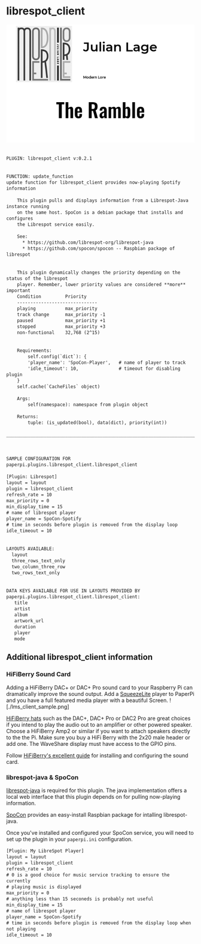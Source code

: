 # librespot_client
![sample image for plugin librespot_client](./librespot_client_sample.png)
```
 
PLUGIN: librespot_client v:0.2.1

 
FUNCTION: update_function
update function for librespot_client provides now-playing Spotify information
    
    This plugin pulls and displays information from a Librespot-Java instance running
    on the same host. SpoCon is a debian package that installs and configures
    the Librespot service easily.
    
    See: 
      * https://github.com/librespot-org/librespot-java
      * https://github.com/spocon/spocon -- Raspbian package of librespot

    
    This plugin dynamically changes the priority depending on the status of the librespot
    player. Remember, lower priority values are considered **more** important
    Condition         Priority
    ------------------------------
    playing           max_priority
    track change      max_priority -1
    paused            max_priority +1
    stopped           max_priority +3
    non-functional    32,768 (2^15)

      
    Requirements:
        self.config(`dict`): {
        'player_name': 'SpoCon-Player',   # name of player to track
        'idle_timeout': 10,               # timeout for disabling plugin
    }
    self.cache(`CacheFiles` object)

    Args:
        self(namespace): namespace from plugin object
        
    Returns:
        tuple: (is_updated(bool), data(dict), priority(int))        
    
___________________________________________________________________________
 
 

SAMPLE CONFIGURATION FOR paperpi.plugins.librespot_client.librespot_client

[Plugin: Librespot]
layout = layout
plugin = librespot_client
refresh_rate = 10
max_priority = 0
min_display_time = 15
# name of librespot player
player_name = SpoCon-Spotify
# time in seconds before plugin is removed from the display loop
idle_timeout = 10

 
LAYOUTS AVAILABLE:
  layout
  three_rows_text_only
  two_column_three_row
  two_rows_text_only
 

DATA KEYS AVAILABLE FOR USE IN LAYOUTS PROVIDED BY paperpi.plugins.librespot_client.librespot_client:
   title
   artist
   album
   artwork_url
   duration
   player
   mode
```

## Additional librespot_client information
### HiFiBerry Sound Card
Adding a HiFiBerry DAC+ or DAC+ Pro sound card to your Raspberry Pi can dramatically improve the sound output. Add a [SqueezeLite](#squeezelite) player to PaperPi and you have a full featured media player with a beautiful Screen.
![./lms_client_sample.png]

[HiFiBerry hats](https://www.hifiberry.com/shop/#boards) such as the DAC+, DAC+ Pro or DAC2 Pro are great choices if you intend to play the audio out to an amplifier or other powered speaker. Choose a HiFiBerry Amp2 or similar if you want to attach speakers directly to the the Pi. Make sure you buy a HiFi Berry with the 2x20 male header or add one. The WaveShare display must have access to the GPIO pins.

Follow [HiFiBerry's excellent guide](https://www.hifiberry.com/docs/software/configuring-linux-3-18-x/) for installing and configuring the sound card.

### librespot-java & SpoCon
[librespot-java](https://github.com/librespot-org/librespot-java) is required for this plugin. The java implementation offers a local web interface that this plugin depends on for pulling now-playing information.

[SpoCon](https://github.com/spocon/spocon) provides an easy-install Raspbian package for intalling librespot-java.

Once you've installed and configured your SpoCon service, you will need to set up the plugin in your `paperpi.ini` configuration.
```
[Plugin: My LibreSpot Player]
layout = layout
plugin = librespot_client
refresh_rate = 10
# 0 is a good choice for music service tracking to ensure the currently
# playing music is displayed
max_priority = 0
# anything less than 15 seconeds is probably not useful
min_display_time = 15
# name of librespot player
player_name = SpoCon-Spotify
# time in seconds before plugin is removed from the display loop when not playing
idle_timeout = 10
```